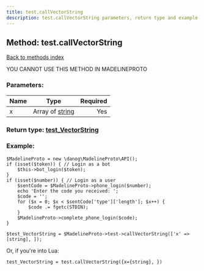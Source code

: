 ```yaml
---
title: test.callVectorString
description: test.callVectorString parameters, return type and example
---
```

## Method: test.callVectorString  
[Back to methods index](index.md)


YOU CANNOT USE THIS METHOD IN MADELINEPROTO


### Parameters:

| Name     |    Type       | Required |
|----------|:-------------:|---------:|
|x|Array of [string](../types/string.md) | Yes|


### Return type: [test\_VectorString](../types/test_VectorString.md)

### Example:


```
$MadelineProto = new \danog\MadelineProto\API();
if (isset($token)) { // Login as a bot
    $this->bot_login($token);
}
if (isset($number)) { // Login as a user
    $sentCode = $MadelineProto->phone_login($number);
    echo 'Enter the code you received: ';
    $code = '';
    for ($x = 0; $x < $sentCode['type']['length']; $x++) {
        $code .= fgetc(STDIN);
    }
    $MadelineProto->complete_phone_login($code);
}

$test_VectorString = $MadelineProto->test->callVectorString(['x' => [string], ]);
```

Or, if you're into Lua:

```
test_VectorString = test.callVectorString({x={string}, })
```

